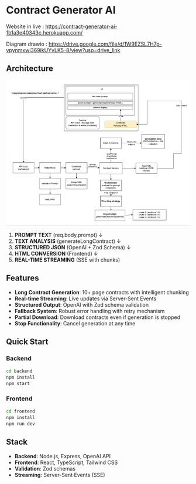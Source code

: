 # Contract Generator AI

Website in live : https://contract-generator-ai-1b1a3e40343c.herokuapp.com/

Diagram drawio : https://drive.google.com/file/d/1W9EZSL7H7p-vpynmxwi369ikUYvLK5-8/view?usp=drive_link




## Architecture

![Architecture Diagram](architecture.png)

1. **PROMPT TEXT** (req.body.prompt)
   ↓
2. **TEXT ANALYSIS** (generateLongContract)
   ↓
3. **STRUCTURED JSON** (OpenAI + Zod Schema)
   ↓
4. **HTML CONVERSION** (Frontend)
   ↓
5. **REAL-TIME STREAMING** (SSE with chunks)

## Features

- **Long Contract Generation**: 10+ page contracts with intelligent chunking
- **Real-time Streaming**: Live updates via Server-Sent Events
- **Structured Output**: OpenAI with Zod schema validation
- **Fallback System**: Robust error handling with retry mechanism
- **Partial Download**: Download contracts even if generation is stopped
- **Stop Functionality**: Cancel generation at any time

## Quick Start

### Backend
```bash
cd backend
npm install
npm start
```

### Frontend
```bash
cd frontend
npm install
npm run dev
```

## Stack

- **Backend**: Node.js, Express, OpenAI API
- **Frontend**: React, TypeScript, Tailwind CSS
- **Validation**: Zod schemas
- **Streaming**: Server-Sent Events (SSE)
